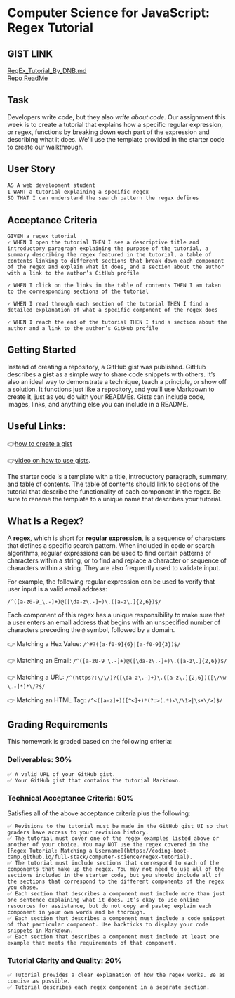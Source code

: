 # Computer Science for JavaScript: Regex Tutorial

## GIST LINK
[RegEx_Tutorial_By_DNB.md](https://gist.github.com/DionneNoellaBarretto/881ee7f86ebf69d6caab8762e757fef9) <br>
[Repo ReadMe](https://dionnenoellabarretto.github.io/16-Regex_Tutorial_Gist/)

## Task

Developers write code, but they also *write about code*. Our assignment this week is to create a tutorial that explains how a specific regular expression, or regex, functions by breaking down each part of the expression and describing what it does. We'll use the template provided in the starter code to create our walkthrough.

## User Story

```md
AS A web development student
I WANT a tutorial explaining a specific regex
SO THAT I can understand the search pattern the regex defines
```

## Acceptance Criteria

```
GIVEN a regex tutorial
✓ WHEN I open the tutorial THEN I see a descriptive title and introductory paragraph explaining the purpose of the tutorial, a summary describing the regex featured in the tutorial, a table of contents linking to different sections that break down each component of the regex and explain what it does, and a section about the author with a link to the author’s GitHub profile

✓ WHEN I click on the links in the table of contents THEN I am taken to the corresponding sections of the tutorial

✓ WHEN I read through each section of the tutorial THEN I find a detailed explanation of what a specific component of the regex does

✓ WHEN I reach the end of the tutorial THEN I find a section about the author and a link to the author’s GitHub profile
```

## Getting Started

Instead of creating a repository, a GitHub gist was published. GitHub describes a **gist** as a simple way to share code snippets with others. It’s also an ideal way to demonstrate a technique, teach a principle, or show off a solution. It functions just like a repository, and you’ll use Markdown to create it, just as you do with your READMEs. Gists can include code, images, links, and anything else you can include in a README.

## Useful Links:
👉[how to create a gist](https://help.github.com/en/github/writing-on-github/creating-gists)

👉[video on how to use gists](https://www.youtube.com/watch?v=wc2NlcWjQHw).

The starter code is a template with a title, introductory paragraph, summary, and table of contents. The table of contents should link to sections of the tutorial that describe the functionality of each component in the regex. Be sure to rename the template to a unique name that describes your tutorial.

## What Is a Regex?

A **regex**, which is short for **regular expression**, is a sequence of characters that defines a specific search pattern. When included in code or search algorithms, regular expressions can be used to find certain patterns of characters within a string, or to find and replace a character or sequence of characters within a string. They are also frequently used to validate input. 

For example, the following regular expression can be used to verify that user input is a valid email address:

`/^([a-z0-9_\.-]+)@([\da-z\.-]+)\.([a-z\.]{2,6})$/`

Each component of this regex has a unique responsibility to make sure that a user enters an email address that begins with an unspecified number of characters preceding the `@` symbol, followed by a domain.


👉 Matching a Hex Value: `/^#?([a-f0-9]{6}|[a-f0-9]{3})$/`

👉 Matching an Email: `/^([a-z0-9_\.-]+)@([\da-z\.-]+)\.([a-z\.]{2,6})$/`

👉 Matching a URL: `/^(https?:\/\/)?([\da-z\.-]+)\.([a-z\.]{2,6})([\/\w \.-]*)*\/?$/`

👉 Matching an HTML Tag: `/^<([a-z]+)([^<]+)*(?:>(.*)<\/\1>|\s+\/>)$/`


## Grading Requirements

This homework is graded based on the following criteria:

### Deliverables: 30%
```
✅ A valid URL of your GitHub gist.
✅ Your GitHub gist that contains the tutorial Markdown.
```
### Technical Acceptance Criteria: 50%

Satisfies all of the above acceptance criteria plus the following:
```
✅ Revisions to the tutorial must be made in the GitHub gist UI so that graders have access to your revision history.
✅ The tutorial must cover one of the regex examples listed above or another of your choice. You may NOT use the regex covered in the [Regex Tutorial: Matching a Username](https://coding-boot-camp.github.io/full-stack/computer-science/regex-tutorial).
✅ The tutorial must include sections that correspond to each of the components that make up the regex. You may not need to use all of the sections included in the starter code, but you should include all of the sections that correspond to the different components of the regex you chose.
✅ Each section that describes a component must include more than just one sentence explaining what it does. It’s okay to use online resources for assistance, but do not copy and paste; explain each component in your own words and be thorough.
✅ Each section that describes a component must include a code snippet of that particular component. Use backticks to display your code snippets in Markdown.
✅ Each section that describes a component must include at least one example that meets the requirements of that component.
```
### Tutorial Clarity and Quality: 20%
```
✅ Tutorial provides a clear explanation of how the regex works. Be as concise as possible.
✅ Tutorial describes each regex component in a separate section.
```
